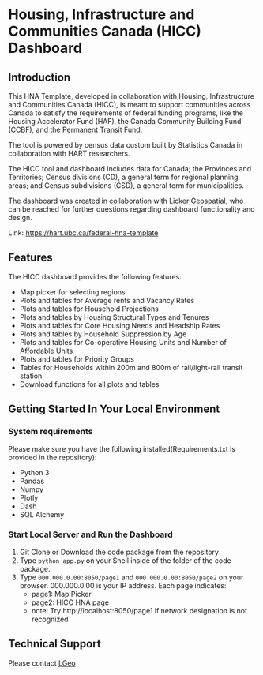 #  Housing, Infrastructure and Communities Canada (HICC) Dashboard

## Introduction

This HNA Template, developed in collaboration with Housing, Infrastructure and Communities Canada (HICC), is meant to support communities across Canada to satisfy the requirements of federal funding programs, like the Housing Accelerator Fund (HAF), the Canada Community Building Fund (CCBF), and the Permanent Transit Fund.

The tool is powered by census data custom built by Statistics Canada in collaboration with HART researchers.

The HICC tool and dashboard includes data for Canada; the Provinces and Territories; Census divisions (CD), a general term for regional planning areas; and Census subdivisions (CSD), a general term for municipalities.  

The dashboard was created in collaboration with [Licker Geospatial](https://www.lgeo.co), who can be reached for further questions regarding dashboard functionality and design.

Link: https://hart.ubc.ca/federal-hna-template

## Features

The HICC dashboard provides the following features:

- Map picker for selecting regions
- Plots and tables for Average rents and Vacancy Rates
- Plots and tables for Household Projections
- Plots and tables by Housing Structural Types and Tenures
- Plots and tables for Core Housing Needs and Headship Rates
- Plots and tables by Household Suppression by Age
- Plots and tables for Co-operative Housing Units and Number of Affordable Units
- Plots and tables for Priority Groups
- Tables for Households within 200m and 800m of rail/light-rail transit station
- Download functions for all plots and tables

## Getting Started In Your Local Environment

### System requirements

Please make sure you have the following installed(Requirements.txt is provided in the repository):

- Python 3
- Pandas
- Numpy
- Plotly
- Dash
- SQL Alchemy

### Start Local Server and Run the Dashboard

1. Git Clone or Download the code package from the repository
2. Type `python app.py` on your Shell inside of the folder of the code package.
3. Type `000.000.0.00:8050/page1` and `000.000.0.00:8050/page2` on your browser. 000.000.0.00 is your IP address. Each page indicates:
    - page1: Map Picker
    - page2: HICC HNA page
    - note: Try http://localhost:8050/page1 if network designation is not recognized
    
## Technical Support
Please contact [LGeo](https://www.lgeo.co)